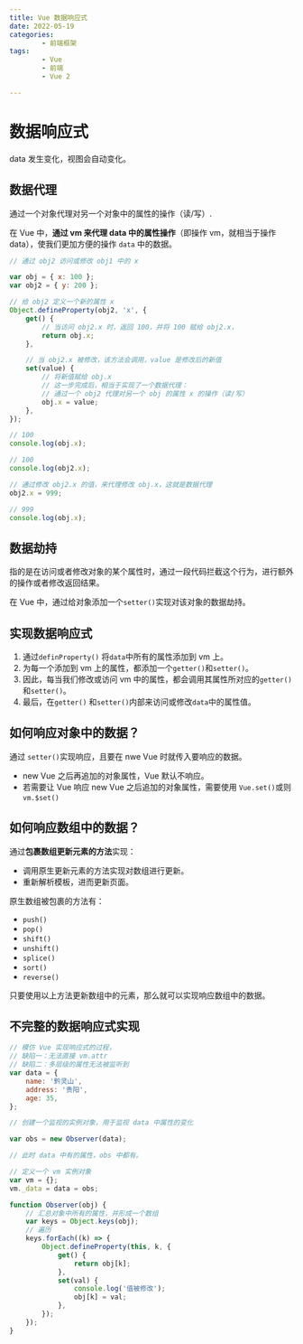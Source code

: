 ```yaml
---
title: Vue 数据响应式
date: 2022-05-19
categories:
        - 前端框架
tags:
        - Vue
        - 前端
        - Vue 2

---
```


# 数据响应式

data 发生变化，视图会自动变化。

## 数据代理

通过一个对象代理对另一个对象中的属性的操作（读/写）.

在 Vue 中，**通过 vm 来代理 data 中的属性操作**（即操作 vm，就相当于操作 data），使我们更加方便的操作 `data` 中的数据。

```js
// 通过 obj2 访问或修改 obj1 中的 x

var obj = { x: 100 };
var obj2 = { y: 200 };

// 给 obj2 定义一个新的属性 x
Object.defineProperty(obj2, 'x', {
	get() {
		// 当访问 obj2.x 时，返回 100，并将 100 赋给 obj2.x，
		return obj.x;
	},

	// 当 obj2.x 被修改，该方法会调用，value 是修改后的新值
	set(value) {
		// 将新值赋给 obj.x
		// 这一步完成后，相当于实现了一个数据代理：
		// 通过一个 obj2 代理对另一个 obj 的属性 x 的操作（读/写）
		obj.x = value;
	},
});

// 100
console.log(obj.x);

// 100
console.log(obj2.x);

// 通过修改 obj2.x 的值，来代理修改 obj.x，这就是数据代理
obj2.x = 999;

// 999
console.log(obj.x);
```

## 数据劫持

指的是在访问或者修改对象的某个属性时，通过一段代码拦截这个行为，进行额外的操作或者修改返回结果。

在 Vue 中，通过给对象添加一个`setter()`实现对该对象的数据劫持。

## 实现数据响应式

1. 通过`definProperty()` 将`data`中所有的属性添加到 vm 上。
2. 为每一个添加到 vm 上的属性，都添加一个`getter()`和`setter()`。
3. 因此，每当我们修改或访问 vm 中的属性，都会调用其属性所对应的`getter()` 和`setter()`。
4. 最后，在`getter()` 和`setter()`内部来访问或修改`data`中的属性值。

## 如何响应对象中的数据？

通过 `setter()`实现响应，且要在 nwe Vue 时就传入要响应的数据。

- new Vue 之后再追加的对象属性，Vue 默认不响应。
- 若需要让 Vue 响应 new Vue 之后追加的对象属性，需要使用 `Vue.set()`或则 `vm.$set()`

## 如何响应数组中的数据？

通过**包裹数组更新元素的方法**实现：

- 调用原生更新元素的方法实现对数组进行更新。
- 重新解析模板，进而更新页面。

原生数组被包裹的方法有：

- `push()`
- `pop()`
- `shift()`
- `unshift()`
- `splice()`
- `sort()`
- `reverse()`

只要使用以上方法更新数组中的元素，那么就可以实现响应数组中的数据。

## 不完整的数据响应式实现

```js
// 模仿 Vue 实现响应式的过程，
// 缺陷一：无法直接 vm.attr
// 缺陷二：多层级的属性无法被监听到
var data = {
	name: '黔灵山',
	address: '贵阳',
	age: 35,
};

// 创建一个监视的实例对象，用于监视 data 中属性的变化

var obs = new Observer(data);

// 此时 data 中有的属性，obs 中都有。

// 定义一个 vm 实例对象
var vm = {};
vm._data = data = obs;

function Observer(obj) {
	// 汇总对象中所有的属性，并形成一个数组
	var keys = Object.keys(obj);
	// 遍历
	keys.forEach((k) => {
		Object.defineProperty(this, k, {
			get() {
				return obj[k];
			},
			set(val) {
				console.log('值被修改');
				obj[k] = val;
			},
		});
	});
}
```
